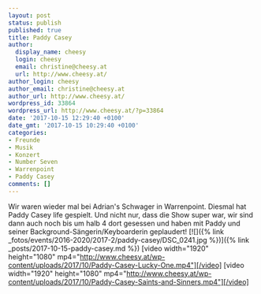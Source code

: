 ```yaml
---
layout: post
status: publish
published: true
title: Paddy Casey
author:
  display_name: cheesy
  login: cheesy
  email: christine@cheesy.at
  url: http://www.cheesy.at/
author_login: cheesy
author_email: christine@cheesy.at
author_url: http://www.cheesy.at/
wordpress_id: 33864
wordpress_url: http://www.cheesy.at/?p=33864
date: '2017-10-15 12:29:40 +0100'
date_gmt: '2017-10-15 10:29:40 +0100'
categories:
- Freunde
- Musik
- Konzert
- Number Seven
- Warrenpoint
- Paddy Casey
comments: []
---
```

Wir waren wieder mal bei Adrian's Schwager in Warrenpoint. Diesmal hat Paddy Casey life gespielt. Und nicht nur, dass die Show super war, wir sind dann auch noch bis um halb 4 dort gesessen und haben mit Paddy und seiner Background-Sängerin/Keyboarderin geplaudert!
[![]({% link _fotos/events/2016-2020/2017-2/paddy-casey/DSC_0241.jpg %})]({% link _posts/2017-10-15-paddy-casey.md %})
[video width="1920" height="1080" mp4="http://www.cheesy.at/wp-content/uploads/2017/10/Paddy-Casey-Lucky-One.mp4"][/video]
[video width="1920" height="1080" mp4="http://www.cheesy.at/wp-content/uploads/2017/10/Paddy-Casey-Saints-and-Sinners.mp4"][/video]
